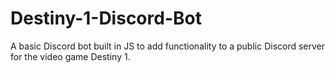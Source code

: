 # Destiny-1-Discord-Bot
A basic Discord bot built in JS to add functionality to a public Discord server for the video game Destiny 1.
